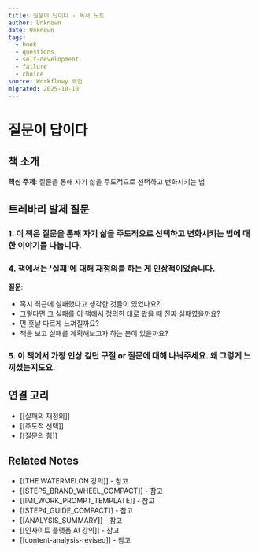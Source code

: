```yaml
---
title: 질문이 답이다 - 독서 노트
author: Unknown
date: Unknown
tags:
  - book
  - questions
  - self-development
  - failure
  - choice
source: Workflowy 백업
migrated: 2025-10-10
---
```


# 질문이 답이다

## 책 소개

**핵심 주제**: 질문을 통해 자기 삶을 주도적으로 선택하고 변화시키는 법

## 트레바리 발제 질문

### 1. 이 책은 질문을 통해 자기 삶을 주도적으로 선택하고 변화시키는 법에 대한 이야기를 나눕니다.

### 4. 책에서는 '실패'에 대해 재정의를 하는 게 인상적이었습니다.

**질문**:
- 혹시 최근에 실패했다고 생각한 것들이 있었나요?
- 그렇다면 그 실패를 이 책에서 정의한 대로 봤을 때 진짜 실패였을까요?
- 먼 훗날 다르게 느껴질까요?
- 책을 보고 실패를 계획해보고자 하는 분이 있을까요?

### 5. 이 책에서 가장 인상 깊던 구절 or 질문에 대해 나눠주세요. 왜 그렇게 느끼셨는지도요.

## 연결 고리
- [[실패의 재정의]]
- [[주도적 선택]]
- [[질문의 힘]]

## Related Notes
- [[THE WATERMELON 강의]] - 참고
- [[STEP5_BRAND_WHEEL_COMPACT]] - 참고
- [[IMI_WORK_PROMPT_TEMPLATE]] - 참고
- [[STEP4_GUIDE_COMPACT]] - 참고
- [[ANALYSIS_SUMMARY]] - 참고
- [[인사이트 플랫폼 AI 강의]] - 참고
- [[content-analysis-revised]] - 참고
